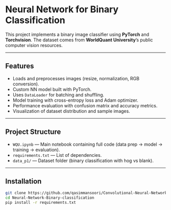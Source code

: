 # Neural Network for Binary Classification

This project implements a binary image classifier using **PyTorch** and **Torchvision**. The dataset comes from **WorldQuant University**’s public computer vision resources.

---

##  Features

- Loads and preprocesses images (resize, normalization, RGB conversion).
- Custom NN model built with PyTorch.
- Uses `DataLoader` for batching and shuffling.
- Model training with cross-entropy loss and Adam optimizer.
- Performance evaluation with confusion matrix and accuracy metrics.
- Visualization of dataset distribution and sample images.

---

##  Project Structure

- `WQU.ipynb` — Main notebook containing full code (data prep → model → training → evaluation).  
- `requirements.txt` — List of dependencies.  
- `data_p1/` — Dataset folder (binary classification with hog vs blank).

---

##  Installation

```bash
git clone https://github.com/qasimmansoori/Convolutional-Neural-Network-Binary-classification.git
cd Neural-Network-Binary-classification
pip install -r requirements.txt
